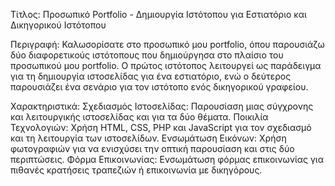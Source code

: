 
Τίτλος: Προσωπικό Portfolio - Δημιουργία Ιστότοπου για Εστιατόριο και Δικηγορικού Ιστότοπου

Περιγραφή: Καλωσορίσατε στο προσωπικό μου portfolio, όπου παρουσιάζω δύο διαφορετικούς ιστότοπους που δημιούργησα στο πλαίσιο του προσωπικού μου portfolio. Ο πρώτος ιστότοπος λειτουργεί ως παράδειγμα για τη δημιουργία ιστοσελίδας για ένα εστιατόριο, ενώ ο δεύτερος παρουσιάζει ένα σενάριο για τον ιστότοπο ενός δικηγορικού γραφείου.

Χαρακτηριστικά: Σχεδιασμός Ιστοσελίδας: Παρουσίαση μιας σύγχρονης και λειτουργικής ιστοσελίδας και για τα δύο θέματα. Ποικιλία Τεχνολογιών: Χρήση HTML, CSS, PHP και JavaScript για τον σχεδιασμό και τη λειτουργία των ιστοσελίδων. Ενσωμάτωση Εικόνων: Χρήση φωτογραφιών για να ενισχύσει την οπτική παρουσίαση και στις δύο περιπτώσεις. Φόρμα Επικοινωνίας: Ενσωμάτωση φόρμας επικοινωνίας για πιθανές κρατήσεις τραπεζιών ή επικοινωνία με δικηγόρους.
